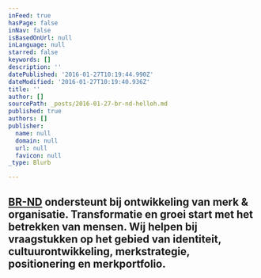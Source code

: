 ```yaml
---
inFeed: true
hasPage: false
inNav: false
isBasedOnUrl: null
inLanguage: null
starred: false
keywords: []
description: ''
datePublished: '2016-01-27T10:19:44.990Z'
dateModified: '2016-01-27T10:19:40.936Z'
title: ''
author: []
sourcePath: _posts/2016-01-27-br-nd-helloh.md
published: true
authors: []
publisher:
  name: null
  domain: null
  url: null
  favicon: null
_type: Blurb

---
```

## [BR-ND][0] ondersteunt bij ontwikkeling van merk & organisatie. Transformatie en groei start met het betrekken van mensen. Wij helpen bij vraagstukken op het gebied van identiteit, cultuurontwikkeling, merkstrategie, positionering en merkportfolio.

[0]: www.br-nd.com